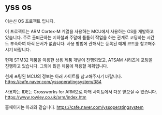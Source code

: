 # yss os

이순신 OS 프로젝트 입니다.

이 프로젝트는 ARM Cortex-M 계열을 사용하는 MCU에서 사용하는 OS를 개발하고 있습니다. 주로 출퇴근하는 지하철과 주말에 틈틈히 작업을 하는 관계로 코딩하는 시간도 부족하여 아직 문서가 없습니다. 사용 방법에 관해서는 등록된 예제 코드를 참고해주시기 바랍니다.

현재 STM32 제품을 이용한 상용 제품 개발이 진행되었고, ATSAM 시리즈에 포팅을 진행하고 있습니다. 그외에 많은 제품에 적용할 계획입니다.

현재 포팅된 MCU의 정보는 아래 사이트를 참고해주시기 바랍니다.
https://cafe.naver.com/yssoperatingsystem/384

사용하는 IDE는 Crossworks for ARM으로 아래 사이트에서 다운 받으실 수 있습니다.
https://www.rowley.co.uk/arm/index.htm

홈페이지는 아래와 같습니다.
https://cafe.naver.com/yssoperatingsystem
